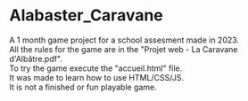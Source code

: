 # Alabaster_Caravane
A 1 month game project for a school assesment made in 2023. <br/>
All the rules for the game are in the "Projet web - La Caravane d'Albâtre.pdf". <br/>
To try the game execute the "accueil.html" file. <br/>
It was made to learn how to use HTML/CSS/JS. <br/>
It is not a finished or fun playable game. <br/>
